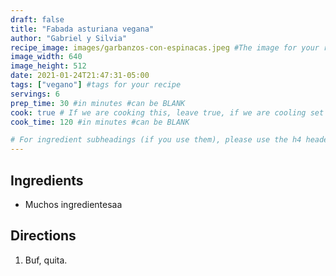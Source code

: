 ```yaml
---
draft: false
title: "Fabada asturiana vegana"
author: "Gabriel y Silvia"
recipe_image: images/garbanzos-con-espinacas.jpeg #The image for your recipe
image_width: 640
image_height: 512
date: 2021-01-24T21:47:31-05:00
tags: ["vegano"] #tags for your recipe
servings: 6
prep_time: 30 #in minutes #can be BLANK
cook: true # If we are cooking this, leave true, if we are cooling set to false
cook_time: 120 #in minutes #can be BLANK

# For ingredient subheadings (if you use them), please use the h4 header.  For print view I have those elements targeted
---
```



## Ingredients

- Muchos ingredientesaa

## Directions

1. Buf, quita.
